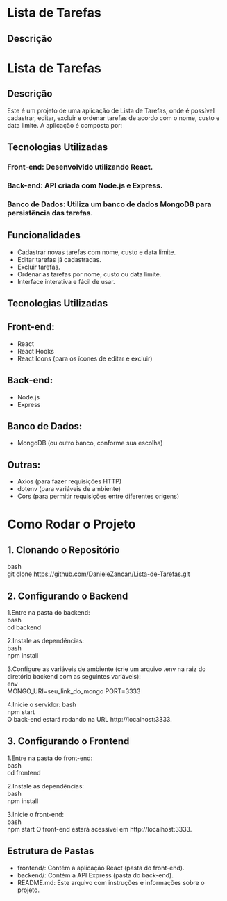 # Lista de Tarefas
## Descrição
# Lista de Tarefas  
## Descrição  
Este é um projeto de uma aplicação de Lista de Tarefas, onde é possível cadastrar, editar, excluir e ordenar tarefas de acordo com o nome, custo e data limite. A aplicação é composta por:

## Tecnologias Utilizadas
### Front-end: Desenvolvido utilizando React.  
### Back-end: API criada com Node.js e Express.  
### Banco de Dados: Utiliza um banco de dados MongoDB para persistência das tarefas.  
## Funcionalidades  
- Cadastrar novas tarefas com nome, custo e data limite.  
- Editar tarefas já cadastradas.  
- Excluir tarefas.  
- Ordenar as tarefas por nome, custo ou data limite.  
- Interface interativa e fácil de usar.  
## Tecnologias Utilizadas  
## Front-end:

- React
- React Hooks
- React Icons (para os ícones de editar e excluir)
## Back-end:

- Node.js
- Express
## Banco de Dados:

- MongoDB (ou outro banco, conforme sua escolha)
## Outras:

- Axios (para fazer requisições HTTP)
- dotenv (para variáveis de ambiente)
- Cors (para permitir requisições entre diferentes origens)

# Como Rodar o Projeto  
## 1. Clonando o Repositório  
bash  
git clone https://github.com/DanieleZancan/Lista-de-Tarefas.git 

## 2. Configurando o Backend  
1.Entre na pasta do backend:  
bash  
cd backend

2.Instale as dependências:  
bash  
npm install

3.Configure as variáveis de ambiente (crie um arquivo .env na raiz do diretório backend com as seguintes variáveis):  
env  
MONGO_URI=seu_link_do_mongo
PORT=3333

4.Inicie o servidor: 
bash  
npm start  
O back-end estará rodando na URL http://localhost:3333.

## 3. Configurando o Frontend  
1.Entre na pasta do front-end:  
bash  
cd frontend

2.Instale as dependências:  
bash  
npm install

3.Inicie o front-end:  
bash  
npm start
O front-end estará acessível em http://localhost:3333.

## Estrutura de Pastas
- frontend/: Contém a aplicação React (pasta do front-end).
- backend/: Contém a API Express (pasta do back-end).
- README.md: Este arquivo com instruções e informações sobre o projeto.
